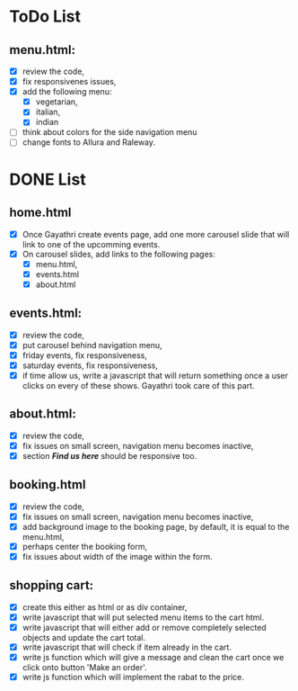 # ToDo List

## **menu.html:**

- [x] review the code,
- [x] fix responsivenes issues,
- [x] add the following menu:
  - [x] vegetarian,
  - [x] italian,
  - [x] indian
- [ ] think about colors for the side navigation menu
- [ ] change fonts to Allura and Raleway.

# DONE List

## **home.html**

- [x] Once Gayathri create events page, add one more carousel slide that will link to one of the upcomming events.
- [x] On carousel slides, add links to the following pages:
  - [x] menu.html,
  - [x] events.html
  - [x] about.html

## **events.html**:

- [x] review the code,
- [x] put carousel behind navigation menu,
- [x] friday events, fix responsiveness,
- [x] saturday events, fix responsiveness,
- [x] if time allow us, write a javascript that will return something once a user clicks on every of these shows. Gayathri took care of this part.

## **about.html:**

- [x] review the code,
- [x] fix issues on small screen, navigation menu becomes inactive,
- [x] section _**Find us here**_ should be responsive too.

## **booking.html**

- [x] review the code,
- [x] fix issues on small screen, navigation menu becomes inactive,
- [x] add background image to the booking page, by default, it is equal to the menu.html,
- [x] perhaps center the booking form,
- [x] fix issues about width of the image within the form.

## **shopping cart**:

- [x] create this either as html or as div container,
- [x] write javascript that will put selected menu items to the cart html.
- [x] write javascript that will either add or remove completely selected objects and update the cart total.
- [x] write javascript that will check if item already in the cart.
- [x] write js function which will give a message and clean the cart once we click onto button 'Make an order'.
- [x] write js function which will implement the rabat to the price.
